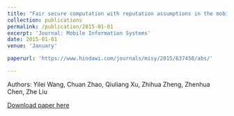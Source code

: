 ```yaml
---
title: "Fair secure computation with reputation assumptions in the mobile social networks"
collection: publications
permalink: /publication/2015-01-01
excerpt: 'Journal: Mobile Information Systems'
date: 2015-01-01
venue: 'January'

paperurl: 'https://www.hindawi.com/journals/misy/2015/637458/abs/'

---
```

Authors: Yilei Wang, Chuan Zhao, Qiuliang Xu, Zhihua Zheng, Zhenhua Chen, Zhe Liu

[Download paper here](https://www.hindawi.com/journals/misy/2015/637458/abs/')
